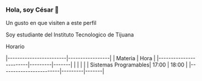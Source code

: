


### Hola, soy César 👋


Un gusto en que visiten a este perfil

Soy estudiante del Instituto Tecnologico de Tijuana







Horario

|------------------------|-----------------|
| Materia	               |       Hora 	   |
|------------------------|---------|-------|
|                        |         |       |
|  Sistemas  Programables| 17:00 	 | 18:00 |
|------------------------|---------|-------|


